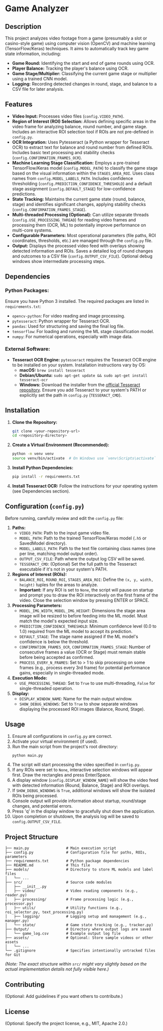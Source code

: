 # Game Analyzer

## Description

This project analyzes video footage from a game (presumably a slot or casino-style game) using computer vision (OpenCV) and machine learning (TensorFlow/Keras) techniques. It aims to automatically track key game state information, including:

*   **Game Round:** Identifying the start and end of game rounds using OCR.
*   **Player Balance:** Tracking the player's balance using OCR.
*   **Game Stage/Multiplier:** Classifying the current game stage or multiplier using a trained CNN model.
*   **Logging:** Recording detected changes in round, stage, and balance to a CSV file for later analysis.

## Features

*   **Video Input:** Processes video files (`config.VIDEO_PATH`).
*   **Region of Interest (ROI) Selection:** Allows defining specific areas in the video frame for analyzing balance, round number, and game stage. Includes an interactive ROI selection tool if ROIs are not pre-defined in `config.py`.
*   **OCR Integration:** Uses Pytesseract (a Python wrapper for Tesseract OCR) to extract text for balance and round number from defined ROIs. Includes basic text processing and stability checks (`config.CONFIRMATION_FRAMES_OCR`).
*   **Machine Learning Stage Classification:** Employs a pre-trained TensorFlow/Keras model (`config.MODEL_PATH`) to classify the game stage based on the visual information within the `STAGES_AREA_ROI`. Uses class names from `config.MODEL_LABELS_PATH`. Includes confidence thresholding (`config.PREDICTION_CONFIDENCE_THRESHOLD`) and a default stage assignment (`config.DEFAULT_STAGE`) for low-confidence predictions.
*   **State Tracking:** Maintains the current game state (round, balance, stage) and identifies significant changes, applying stability checks (`config.CONFIRMATION_FRAMES_STAGE`).
*   **Multi-threaded Processing (Optional):** Can utilize separate threads (`config.USE_PROCESSING_THREAD`) for reading video frames and processing them (OCR, ML) to potentially improve performance on multi-core systems.
*   **Configurable Parameters:** Most operational parameters (file paths, ROI coordinates, thresholds, etc.) are managed through the `config.py` file.
*   **Output:** Displays the processed video feed with overlays showing detected information and ROIs. Saves a detailed log of round changes and outcomes to a CSV file (`config.OUTPUT_CSV_FILE`). Optional debug windows show intermediate processing steps.

## Dependencies

### Python Packages:

Ensure you have Python 3 installed. The required packages are listed in `requirements.txt`:

*   `opencv-python`: For video reading and image processing.
*   `pytesseract`: Python wrapper for Tesseract OCR.
*   `pandas`: Used for structuring and saving the final log file.
*   `tensorflow`: For loading and running the ML stage classification model.
*   `numpy`: For numerical operations, especially with image data.

### External Software:

*   **Tesseract OCR Engine:** `pytesseract` requires the Tesseract OCR engine to be installed on your system. Installation instructions vary by OS:
    *   **macOS:** `brew install tesseract`
    *   **Debian/Ubuntu:** `sudo apt-get update && sudo apt-get install tesseract-ocr`
    *   **Windows:** Download the installer from the [official Tesseract repository](https://github.com/UB-Mannheim/tesseract/wiki). Ensure you add Tesseract to your system's PATH or explicitly set the path in `config.py` (`TESSERACT_CMD`).

## Installation

1.  **Clone the Repository:**
    ```bash
    git clone <your-repository-url>
    cd <repository-directory>
    ```
2.  **Create a Virtual Environment (Recommended):**
    ```bash
    python -m venv venv
    source venv/bin/activate  # On Windows use `venv\Scripts\activate`
    ```
3.  **Install Python Dependencies:**
    ```bash
    pip install -r requirements.txt
    ```
4.  **Install Tesseract OCR:** Follow the instructions for your operating system (see Dependencies section).

## Configuration (`config.py`)

Before running, carefully review and edit the `config.py` file:

1.  **Paths:**
    *   `VIDEO_PATH`: Path to the input game video file.
    *   `MODEL_PATH`: Path to the trained TensorFlow/Keras model (`.h5` or SavedModel directory).
    *   `MODEL_LABELS_PATH`: Path to the text file containing class names (one per line, matching model output order).
    *   `OUTPUT_CSV_FILE`: Path where the output log CSV will be saved.
    *   `TESSERACT_CMD`: (Optional) Set the full path to the Tesseract executable if it's not in your system's PATH.
2.  **Regions of Interest (ROIs):**
    *   `BALANCE_ROI`, `ROUND_ROI`, `STAGES_AREA_ROI`: Define the `(x, y, width, height)` tuples for the areas to analyze.
    *   **Important:** If any ROI is set to `None`, the script will pause on startup and prompt you to draw the ROI interactively on the first frame of the video. Close the selection window by pressing ENTER or SPACE.
3.  **Processing Parameters:**
    *   `MODEL_IMG_WIDTH`, `MODEL_IMG_HEIGHT`: Dimensions the stage area image will be resized to before feeding into the ML model. Must match the model's expected input size.
    *   `PREDICTION_CONFIDENCE_THRESHOLD`: Minimum confidence level (0.0 to 1.0) required from the ML model to accept its prediction.
    *   `DEFAULT_STAGE`: The stage name assigned if the ML model's confidence is below the threshold.
    *   `CONFIRMATION_FRAMES_OCR`, `CONFIRMATION_FRAMES_STAGE`: Number of consecutive frames a value (OCR or Stage) must remain stable before being accepted as confirmed.
    *   `PROCESS_EVERY_N_FRAMES`: Set to > 1 to skip processing on some frames (e.g., process every 3rd frame) for potential performance gains, especially in single-threaded mode.
4.  **Execution Mode:**
    *   `USE_PROCESSING_THREAD`: Set to `True` to use multi-threading, `False` for single-threaded operation.
5.  **Display:**
    *   `DISPLAY_WINDOW_NAME`: Name for the main output window.
    *   `SHOW_DEBUG_WINDOWS`: Set to `True` to show separate windows displaying the processed ROI images (Balance, Round, Stage).

## Usage

1.  Ensure all configurations in `config.py` are correct.
2.  Activate your virtual environment (if used).
3.  Run the main script from the project's root directory:
    ```bash
    python main.py
    ```
4.  The script will start processing the video specified in `config.py`.
5.  If any ROIs were set to `None`, interactive selection windows will appear first. Draw the rectangles and press Enter/Space.
6.  A display window (`config.DISPLAY_WINDOW_NAME`) will show the video feed with detected information (Round, Balance, Stage) and ROI overlays.
7.  If `SHOW_DEBUG_WINDOWS` is `True`, additional windows will show the isolated ROIs being processed.
8.  Console output will provide information about startup, round/stage changes, and potential errors.
9.  Press 'q' in the display window to gracefully shut down the application.
10. Upon completion or shutdown, the analysis log will be saved to `config.OUTPUT_CSV_FILE`.

## Project Structure

```
├── main.py                 # Main execution script
├── config.py               # Configuration file for paths, ROIs, parameters
├── requirements.txt        # Python package dependencies
├── README.md               # This file
├── models/                 # Directory to store ML models and label files
│   └── ...
├── src/                    # Source code modules
│   ├── __init__.py
│   ├── video/              # Video reading components (e.g., reader.py)
│   ├── processing/         # Frame processing logic (e.g., processor.py)
│   ├── utils/              # Utility functions (e.g., roi_selector.py, text_processing.py)
│   ├── logging/            # Logging setup and management (e.g., manager.py)
│   └── state/              # Game state tracking (e.g., tracker.py)
├── Output/                 # Directory where output logs are saved
│   └── game_log.csv        # Example output log file
├── assets/                 # Optional: Store sample videos or other assets
│   └── ...
└── .gitignore              # Specifies intentionally untracked files for Git
```

*(Note: The exact structure within `src/` might vary slightly based on the actual implementation details not fully visible here.)*

## Contributing

(Optional: Add guidelines if you want others to contribute.)

## License

(Optional: Specify the project license, e.g., MIT, Apache 2.0.) 